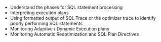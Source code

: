 
* Understand the phases for SQL statement processing
* Interpreting execution plans
* Using formatted output of SQL Trace or the optimizer trace to identify poorly performing SQL statements
* Monitoring Adaptive / Dynamic Execution plans
* Monitoring Automatic Reoptimization and SQL Plan Directives